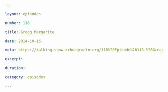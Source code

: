 ```yaml
---

layout: episodes

number: 118

title: Gregg Margarite

date: 2014-10-16

meta: https://talking-show.kchungradio.org/118%20Episode%20118_%20Gregg%20Margarite.mp3

excerpt:

duration:

category: episodes

---
```


